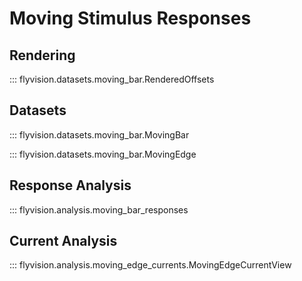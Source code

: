 # Moving Stimulus Responses

## Rendering

::: flyvision.datasets.moving_bar.RenderedOffsets

## Datasets

::: flyvision.datasets.moving_bar.MovingBar

::: flyvision.datasets.moving_bar.MovingEdge

## Response Analysis

::: flyvision.analysis.moving_bar_responses

## Current Analysis

::: flyvision.analysis.moving_edge_currents.MovingEdgeCurrentView
